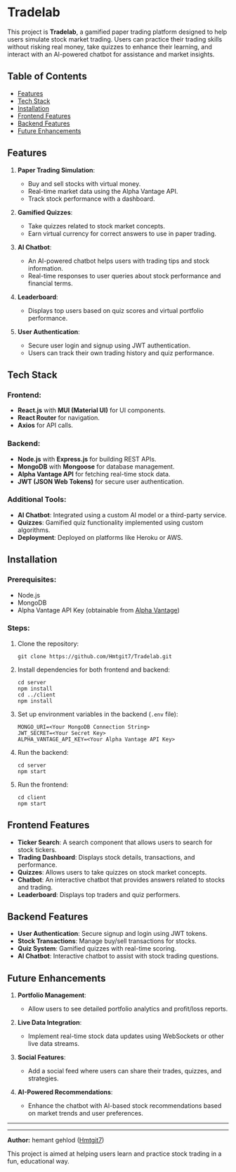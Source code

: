 
# Tradelab

This project is **Tradelab**, a gamified paper trading platform designed to help users simulate stock market trading. Users can practice their trading skills without risking real money, take quizzes to enhance their learning, and interact with an AI-powered chatbot for assistance and market insights.

## Table of Contents

- [Features](#features)
- [Tech Stack](#tech-stack)
- [Installation](#installation)
- [Frontend Features](#frontend-features)
- [Backend Features](#backend-features)
- [Future Enhancements](#future-enhancements)

## Features

1. **Paper Trading Simulation**:
   - Buy and sell stocks with virtual money.
   - Real-time market data using the Alpha Vantage API.
   - Track stock performance with a dashboard.

2. **Gamified Quizzes**:
   - Take quizzes related to stock market concepts.
   - Earn virtual currency for correct answers to use in paper trading.

3. **AI Chatbot**:
   - An AI-powered chatbot helps users with trading tips and stock information.
   - Real-time responses to user queries about stock performance and financial terms.

4. **Leaderboard**:
   - Displays top users based on quiz scores and virtual portfolio performance.

5. **User Authentication**:
   - Secure user login and signup using JWT authentication.
   - Users can track their own trading history and quiz performance.

## Tech Stack

### Frontend:
- **React.js** with **MUI (Material UI)** for UI components.
- **React Router** for navigation.
- **Axios** for API calls.

### Backend:
- **Node.js** with **Express.js** for building REST APIs.
- **MongoDB** with **Mongoose** for database management.
- **Alpha Vantage API** for fetching real-time stock data.
- **JWT (JSON Web Tokens)** for secure user authentication.

### Additional Tools:
- **AI Chatbot**: Integrated using a custom AI model or a third-party service.
- **Quizzes**: Gamified quiz functionality implemented using custom algorithms.
- **Deployment**: Deployed on platforms like Heroku or AWS.

## Installation

### Prerequisites:
- Node.js
- MongoDB
- Alpha Vantage API Key (obtainable from [Alpha Vantage](https://www.alphavantage.co))

### Steps:


1. Clone the repository:
   ```
   git clone https://github.com/Hmtgit7/Tradelab.git
   ```

2. Install dependencies for both frontend and backend:
   ```
   cd server
   npm install
   cd ../client
   npm install
   ```

3. Set up environment variables in the backend (`.env` file):
   ```
   MONGO_URI=<Your MongoDB Connection String>
   JWT_SECRET=<Your Secret Key>
   ALPHA_VANTAGE_API_KEY=<Your Alpha Vantage API Key>
   ```

4. Run the backend:
   ```
   cd server
   npm start
   ```

5. Run the frontend:
   ```
   cd client
   npm start
   ```

## Frontend Features

- **Ticker Search**: A search component that allows users to search for stock tickers.
- **Trading Dashboard**: Displays stock details, transactions, and performance.
- **Quizzes**: Allows users to take quizzes on stock market concepts.
- **Chatbot**: An interactive chatbot that provides answers related to stocks and trading.
- **Leaderboard**: Displays top traders and quiz performers.

## Backend Features

- **User Authentication**: Secure signup and login using JWT tokens.
- **Stock Transactions**: Manage buy/sell transactions for stocks.
- **Quiz System**: Gamified quizzes with real-time scoring.
- **AI Chatbot**: Interactive chatbot to assist with stock trading questions.

## Future Enhancements

1. **Portfolio Management**:
   - Allow users to see detailed portfolio analytics and profit/loss reports.

2. **Live Data Integration**:
   - Implement real-time stock data updates using WebSockets or other live data streams.

3. **Social Features**:
   - Add a social feed where users can share their trades, quizzes, and strategies.

4. **AI-Powered Recommendations**:
   - Enhance the chatbot with AI-based stock recommendations based on market trends and user preferences.

---

---
**Author:** hemant gehlod ([Hmtgit7](https://github.com/Hmtgit7))

This project is aimed at helping users learn and practice stock trading in a fun, educational way.
